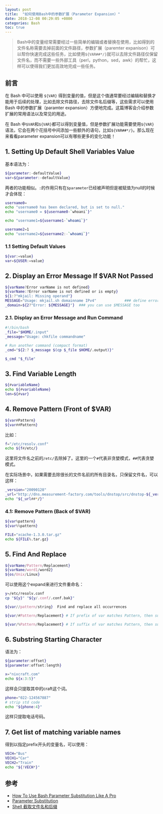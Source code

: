 ```yaml
---
layout: post
title:  "如何使用Bash中的参数扩展（Parameter Expansion）"
date: 2018-12-08 00:29:05 +0800
categories: Bash
toc: true
---
```


> Bash中的变量经常需要经过一些简单的编辑或者替换在使用，比如得到的文件名称需要去掉前面的文件路径，参数扩展（paremter expanison）可以帮你快速完成这些任务，比如使用`${VAR##*/}`就可以去除文件路径仅保留文件名，而不需要一些外部工具（perl，python，sed，awk）的帮忙，这样可以使得我们更加高效地完成一些任务。

## 前言

在 Bash 中可以使用 `${VAR}` 得到变量的值，但是这个值通常要经过编辑和替换才能用于后续的处理，比如去除文件路径，去除文件名后缀等，这些需求可以使用 Bash 中的参数扩展（paramter expansion）方便地完成。这篇博客会介绍参数扩展的常用语法以及常见的用途。

在 Bash 中`$VAR`和`${VAR}`都可以得到变量值，但是参数扩展功能需要使用`${VAR}`语法，它会在两个花括号中间添加一些额外的语句，比如`${VAR##*/}`。那么现在来看看parameter expansion可以有哪些更多的变化功能！

## 1. Setting Up Default Shell Variables Value

基本语法为：

```bash
${parameter:-defaultValue}
var=${parameter:-defaultValue}
```

两者的功能相似。``:``的作用只有在``$parameter``已经被声明但是被赋值为null的时候才会体现：

```bash
username0=
echo "username0 has been declared, but is set to null."
echo "username0 = ${username0-`whoani`}"

echo "username1=${username1-`whoami`}"

username2=1
echo "username2=${username2:-`whoami`}"
```

### 1.1 Setting Default Values

```bash
${var:=value}
var=${USER:=value}
```

## 2. Display an Error Message If $VAR Not Passed

```bash
${varName?Error varName is not defined}
${varName:?Error varName is not defined or is empty}
${1:?"mkjail: Missing operand"}
MESSAGE="Usage: mkjail.sh domainname IPv4"             ### define error message
_domain=${2?"Error: ${MESSAGE}"}  ### you can use $MESSAGE too
```

### 2.1. Display an Error Message and Run Command
```bash
#!/bin/bash
_file="$HOME/.input"
_message="Usage: chkfile commandname"

# Run another command (compact format)
_cmd="${2:? $_message $(cp $_file $HOME/.output)}"

$_cmd "$_file"
```

## 3. Find Variable Length
```bash
${#variableName}
echo ${#variableName}
len=${#var}
```

## 4. Remove Pattern (Front of $VAR)

```bash
${var#Pattern}
${var##Pattern}
```

比如：
```bash
f="/etc/resolv.conf"
echo ${f#/etc/}
```

这里将文件名之前的``/etc/``去除掉了。这里的一个``#``代表非贪婪模式，``##``代表贪婪模式。

在实际场景中，如果需要去除很长的文件名前的所有目录名，只保留文件名，可以这样：
```bash
_version="20090128"
_url="http://dns.measurement-factory.com/tools/dnstop/src/dnstop-${_version}.tar.gz"
echo "${_url##*/}"
```

### 4.1: Remove Pattern (Back of $VAR)
```bash
${var%pattern}
${var%%pattern}
```
```bash
FILE="xcache-1.3.0.tar.gz"
echo ${FILE%.tar.gz}
```

## 5. Find And Replace
```bash
${varName/Pattern/Replacement}
${varName/word1/word2}
${os/Unix/Linux}
```

可以使用这个expand来进行文件重命名：
```bash
y=/etc/resolv.conf
cp "${y}" "${y/.conf/.conf.bak}"
```

```bash
${var//pattern/string}	Find and replace all occurrences
```

```bash
${var/#Pattern/Replacement} # If prefix of var matches Pattern, then substitute Replacement for Pattern.

${var/%Pattern/Replacement} # If suffix of var matches Pattern, then substitute Replacement for Pattern.
```

## 6. Substring Starting Character

语法为：
```bash
${parameter:offset}
${parameter:offset:length}
```

```bash
x="nixcraft.com"
echo ${x:3:5}"
```
这样会只提取其中的craft这个词。

```bash
phone="022-124567887"
# strip std code
echo "${phone:4}"
```
这样只提取电话号码。

## 7. Get list of matching variable names
得到以指定prefix开头的变量名，可以使用：
```bash
VECH="Bus"
VECH1="Car"
VECH2="Train"
echo "${!VECH*}"
```

## 参考

* [How To Use Bash Parameter Substitution Like A Pro](https://www.cyberciti.biz/tips/bash-shell-parameter-substitution-2.html)
* [Parameter Substitution](https://www.tldp.org/LDP/abs/html/parameter-substitution.html)
* [Shell 截取文件名和后缀](http://zuyunfei.com/2016/03/23/Shell-Truncate-File-Extension/)
